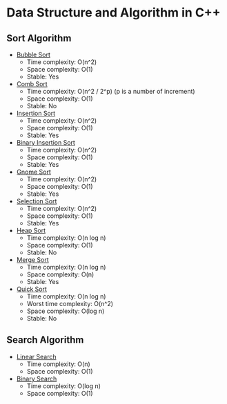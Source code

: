 # Data Structure and Algorithm in C++
## Sort Algorithm
- [Bubble Sort](https://github.com/zulinx86/data-structure-and-algorithm-in-cpp/blob/main/sort/bubble_sort.cpp)
	- Time complexity: O(n^2)
	- Space complexity: O(1)
	- Stable: Yes
- [Comb Sort](https://github.com/zulinx86/data-structure-and-algorithm-in-cpp/blob/main/sort/comb_sort.cpp)
	- Time complexity: O(n^2 / 2^p) (p is a number of increment)
	- Space complexity: O(1)
	- Stable: No
- [Insertion Sort](https://github.com/zulinx86/data-structure-and-algorithm-in-cpp/blob/main/sort/insertion_sort.cpp)
	- Time complexity: O(n^2)
	- Space complexity: O(1)
	- Stable: Yes
- [Binary Insertion Sort](https://github.com/zulinx86/data-structure-and-algorithm-in-cpp/blob/main/sort/binary_insertion_sort.cpp)
	- Time complexity: O(n^2)
	- Space complexity: O(1)
	- Stable: Yes
- [Gnome Sort](https://github.com/zulinx86/data-structure-and-algorithm-in-cpp/blob/main/sort/gnome_sort.cpp)
	- Time complexity: O(n^2)
	- Space complexity: O(1)
	- Stable: Yes
- [Selection Sort](https://github.com/zulinx86/data-structure-and-algorithm-in-cpp/blob/main/sort/selection_sort.cpp)
	- Time complexity: O(n^2)
	- Space complexity: O(1)
	- Stable: Yes
- [Heap Sort](https://github.com/zulinx86/data-structure-and-algorithm-in-cpp/blob/main/sort/heap_sort.cpp)
	- Time complexity: O(n log n)
	- Space complexity: O(1)
	- Stable: No
- [Merge Sort](https://github.com/zulinx86/data-structure-and-algorithm-in-cpp/blob/main/sort/merge_sort.cpp)
	- Time complexity: O(n log n)
	- Space complexity: O(n)
	- Stable: Yes
- [Quick Sort](https://github.com/zulinx86/data-structure-and-algorithm-in-cpp/blob/main/sort/quick_sort.cpp)
	- Time complexity: O(n log n)
	- Worst time complexity: O(n^2)
	- Space complexity: O(log n)
	- Stable: No


## Search Algorithm
- [Linear Search](https://github.com/zulinx86/data-structure-and-algorithm-in-cpp/blob/main/search/linear_search.cpp)
	- Time complexity: O(n)
	- Space complexity: O(1)
- [Binary Search](https://github.com/zulinx86/data-structure-and-algorithm-in-cpp/blob/main/search/binary_search.cpp)
	- Time complexity: O(log n)
	- Space complexity: O(1)
